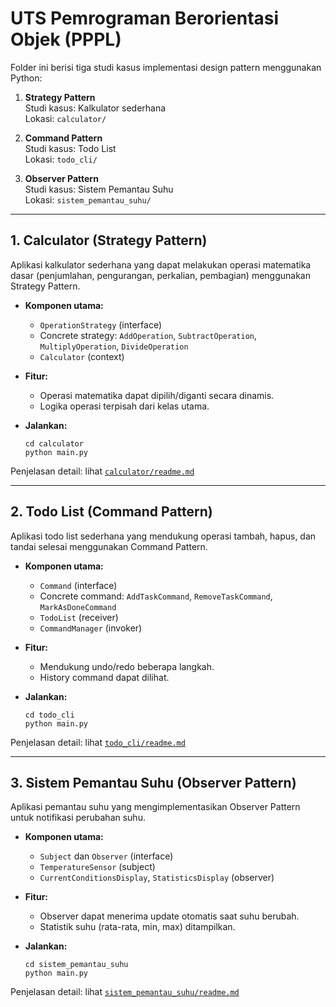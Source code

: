 # UTS Pemrograman Berorientasi Objek (PPPL)

Folder ini berisi tiga studi kasus implementasi design pattern menggunakan Python:

1. **Strategy Pattern**  
   Studi kasus: Kalkulator sederhana  
   Lokasi: `calculator/`

2. **Command Pattern**  
   Studi kasus: Todo List  
   Lokasi: `todo_cli/`

3. **Observer Pattern**  
   Studi kasus: Sistem Pemantau Suhu  
   Lokasi: `sistem_pemantau_suhu/`

---

## 1. Calculator (Strategy Pattern)

Aplikasi kalkulator sederhana yang dapat melakukan operasi matematika dasar (penjumlahan, pengurangan, perkalian, pembagian) menggunakan Strategy Pattern.

- **Komponen utama:**  
  - `OperationStrategy` (interface)  
  - Concrete strategy: `AddOperation`, `SubtractOperation`, `MultiplyOperation`, `DivideOperation`  
  - `Calculator` (context)

- **Fitur:**  
  - Operasi matematika dapat dipilih/diganti secara dinamis.
  - Logika operasi terpisah dari kelas utama.

- **Jalankan:**  
  ```
  cd calculator
  python main.py
  ```

Penjelasan detail: lihat [`calculator/readme.md`](./calculator/readme.md)

---

## 2. Todo List (Command Pattern)

Aplikasi todo list sederhana yang mendukung operasi tambah, hapus, dan tandai selesai menggunakan Command Pattern.

- **Komponen utama:**  
  - `Command` (interface)  
  - Concrete command: `AddTaskCommand`, `RemoveTaskCommand`, `MarkAsDoneCommand`  
  - `TodoList` (receiver)  
  - `CommandManager` (invoker)

- **Fitur:**  
  - Mendukung undo/redo beberapa langkah.
  - History command dapat dilihat.

- **Jalankan:**  
  ```
  cd todo_cli
  python main.py
  ```

Penjelasan detail: lihat [`todo_cli/readme.md`](./todo_cli/readme.md)

---

## 3. Sistem Pemantau Suhu (Observer Pattern)

Aplikasi pemantau suhu yang mengimplementasikan Observer Pattern untuk notifikasi perubahan suhu.

- **Komponen utama:**  
  - `Subject` dan `Observer` (interface)  
  - `TemperatureSensor` (subject)  
  - `CurrentConditionsDisplay`, `StatisticsDisplay` (observer)

- **Fitur:**  
  - Observer dapat menerima update otomatis saat suhu berubah.
  - Statistik suhu (rata-rata, min, max) ditampilkan.

- **Jalankan:**  
  ```
  cd sistem_pemantau_suhu
  python main.py
  ```

Penjelasan detail: lihat [`sistem_pemantau_suhu/readme.md`](./sistem_pemantau_suhu/readme.md)